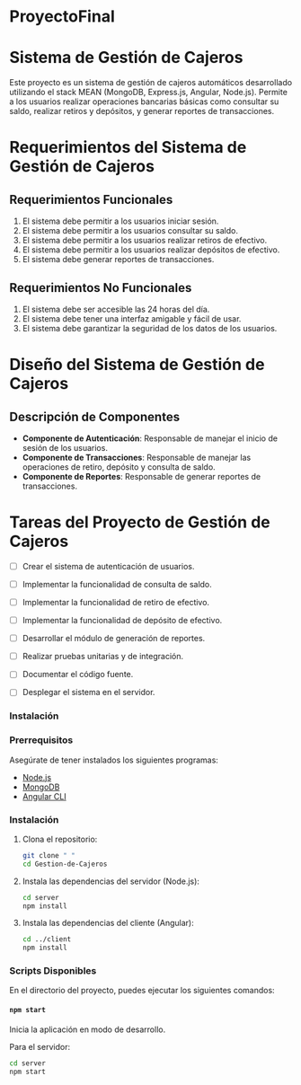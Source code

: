 # ProyectoFinal

# Sistema de Gestión de Cajeros

Este proyecto es un sistema de gestión de cajeros automáticos desarrollado utilizando el stack MEAN (MongoDB, Express.js, Angular, Node.js). Permite a los usuarios realizar operaciones bancarias básicas como consultar su saldo, realizar retiros y depósitos, y generar reportes de transacciones.

# Requerimientos del Sistema de Gestión de Cajeros

## Requerimientos Funcionales

1. El sistema debe permitir a los usuarios iniciar sesión.
2. El sistema debe permitir a los usuarios consultar su saldo.
3. El sistema debe permitir a los usuarios realizar retiros de efectivo.
4. El sistema debe permitir a los usuarios realizar depósitos de efectivo.
5. El sistema debe generar reportes de transacciones.

## Requerimientos No Funcionales

1. El sistema debe ser accesible las 24 horas del día.
2. El sistema debe tener una interfaz amigable y fácil de usar.
3. El sistema debe garantizar la seguridad de los datos de los usuarios.

# Diseño del Sistema de Gestión de Cajeros

## Descripción de Componentes

- **Componente de Autenticación**: Responsable de manejar el inicio de sesión de los usuarios.
- **Componente de Transacciones**: Responsable de manejar las operaciones de retiro, depósito y consulta de saldo.
- **Componente de Reportes**: Responsable de generar reportes de transacciones.


# Tareas del Proyecto de Gestión de Cajeros

- [ ] Crear el sistema de autenticación de usuarios.
- [ ] Implementar la funcionalidad de consulta de saldo.
- [ ] Implementar la funcionalidad de retiro de efectivo.
- [ ] Implementar la funcionalidad de depósito de efectivo.
- [ ] Desarrollar el módulo de generación de reportes.
- [ ] Realizar pruebas unitarias y de integración.
- [ ] Documentar el código fuente.
- [ ] Desplegar el sistema en el servidor.


### Instalación
### Prerrequisitos

Asegúrate de tener instalados los siguientes programas:

- [Node.js](https://nodejs.org/)
- [MongoDB](https://www.mongodb.com/)
- [Angular CLI](https://angular.io/cli)

### Instalación

1. Clona el repositorio:
    ```sh
    git clone " "
    cd Gestion-de-Cajeros
    ```

2. Instala las dependencias del servidor (Node.js):
    ```sh
    cd server
    npm install
    ```

3. Instala las dependencias del cliente (Angular):
    ```sh
    cd ../client
    npm install
    ```

### Scripts Disponibles

En el directorio del proyecto, puedes ejecutar los siguientes comandos:

#### `npm start`

Inicia la aplicación en modo de desarrollo.

Para el servidor:
```sh
cd server
npm start


